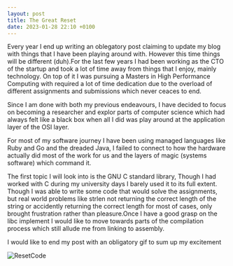 ```yaml
---
layout: post
title: The Great Reset
date: 2023-01-28 22:10 +0100
---
```

Every year I end up writing an oblegatory post claiming to update my blog with things that I have been playing around with.
However this time things will be different (duh).For the last few years I had been working as the CTO of the startup and took a lot of time away from things that I enjoy, mainly technology.
On top of it I was pursuing a Masters in High Performance Computing with required a lot of time dedication due to the overload of different assignments and submissions which never ceaces to end.

Since I am done with both my previous endeavours, I have decided to focus on becoming a researcher and explor parts of computer science which had always felt like a black box when all I did was play around at the application layer of the OSI layer.

For most of my software journey I have been using managed languages like Ruby and Go and the dreaded Java, I failed to connect to how the hardware actually did most of the work for us and the layers of magic (systems software) which command it.

The first topic I will look into is the GNU C standard library, Though I had worked with C during my university days I barely used it to its full extent.
Though I was able to write some code that would solve the assignments, but real world problems like strlen not returning the correct length of the string or accidently returning the correct length for most of cases, only brought frustration rather than pleasure.Once I have a good grasp on the libc implement I would like to move towards parts of the compilation process which still allude me from linking to assembly.

I would like to end my post with an obligatory gif to sum up my excitement

![ResetCode](/wp-contents/uploads/2023/01/reset.gif)